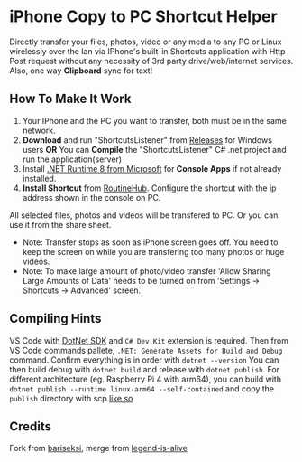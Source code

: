 # iPhone Copy to PC Shortcut Helper
Directly transfer your files, photos, video or any media to any PC or Linux wirelessly over the lan via IPhone's built-in Shortcuts application with Http Post request without any necessity of 3rd party drive/web/internet services. 
Also, one way **Clipboard** sync for text! 

## How To Make It Work
1. Your IPhone and the PC you want to transfer, both must be in the same network.
2. **Download** and run "ShortcutsListener" from [Releases](https://github.com/shajul/ios-shortcuts-files-to-pc/releases/latest/) for Windows users **OR** You can **Compile** the "ShortcutsListener" C# .net project and run the application(server)
3. Install [.NET Runtime 8 from Microsoft](https://aka.ms/dotnet-core-applaunch?framework=Microsoft.NETCore.App&framework_version=8.0.0) for **Console Apps** if not already installed.
4. **Install Shortcut** from [RoutineHub](https://routinehub.co/shortcut/17314/). Configure the shortcut with the ip address shown in the console on PC.

All selected files, photos and videos will be transfered to PC. Or you can use it from the share sheet.

- Note: Transfer stops as soon as iPhone screen goes off. You need to keep the screen on while you are transfering too many photos or huge videos.
- Note: To make large amount of photo/video transfer 'Allow Sharing Large Amounts of Data' needs to be turned on from 'Settings -> Shortcuts -> Advanced' screen.

## Compiling Hints
VS Code with [DotNet SDK](https://dotnet.microsoft.com/en-us/download) and `C# Dev Kit` extension is required.
Then from VS Code commands pallete, `.NET: Generate Assets for Build and Debug` command.
Confirm everything is in order with `dotnet --version`
You can then build debug with `dotnet build` and release with `dotnet publish`.
For different architecture (eg. Raspberry Pi 4 with arm64), you can build with `dotnet publish --runtime linux-arm64 --self-contained` and copy the `publish` directory with scp [like so](https://learn.microsoft.com/en-us/dotnet/iot/deployment) 

## Credits
Fork from [bariseksi](https://github.com/bariseksi/iphone-shortcuts-media-transfer), merge from [legend-is-alive](https://github.com/legend-is-alive/iphone-shortcuts-media-transfer)
